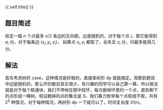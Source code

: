 {{ self.title() }}

## 题目简述

给定一幅 $n$ 个点最多 $n / 2$ 条边的无向图，边是随机的，对于每个点 $i$，取它能得到 $a_i$ 分，对于每条边 $(x_i,y_i,z_i)$， 如果点 $x_i, y_i$ 都取了，会失去 $z_i$ 分，问最多能得几分。

## 解法

首先考虑树的 case，这种情况是好做的，直接拿树形 dp 就能搞定。观察到题目中边是随机的，那么环的数目其实很少，有兴趣的同学可以自己算一算。所以做法就是对于每个联通块，我们不停地在图中找环，每次删掉环里的一个点，直到剩下的点形成一棵树。假设删掉的点的集合是 $S$，我们暴力枚举每个点取或不取，共有 $2^S$ 种情况，对于每种情况，再树形 dp 一下就可以了。时间复杂度 $O(n)$。